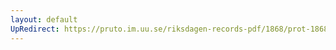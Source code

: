 ```yaml
---
layout: default
UpRedirect: https://pruto.im.uu.se/riksdagen-records-pdf/1868/prot-1868--ak--302/prot-1868--ak--302_039.pdf
---
```

